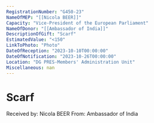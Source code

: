 ```yaml
---
RegistrationNumber: "G450-23"
NameOfMEP: "[[Nicola BEER]]"
Capacity: "Vice-President of the European Parliament"
NameOfDonor: "[[Ambassador of India]]"
DescriptionOfGift: "Scarf"
EstimatedValue: "<150"
LinkToPhoto: "Photo"
DateOfReception: "2023-10-10T00:00:00"
DateOfNotification: "2023-10-26T00:00:00"
Location: "DG PRES-Members' Administration Unit"
Miscellaneous: nan
---
```


# Scarf

Received by: Nicola BEER
From: Ambassador of India
